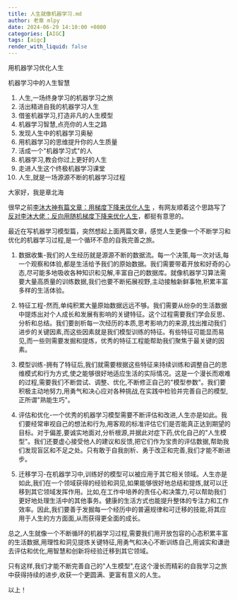 ```yaml
---
title: 人生就像机器学习.md
author: 老章 mlpy
date: 2024-06-29 14:10:00 +0800
categories: [AIGC]
tags: [aigc]
render_with_liquid: false
---
```



用机器学习优化人生

机器学习中的人生智慧

1. 人生,一场终身学习的机器学习之旅
2. 活出精进自我的机器学习人生
3. 借鉴机器学习,打造非凡的人生模型
4. 机器学习智慧,点亮你的人生之路
5. 发现人生中的机器学习奥秘
6. 用机器学习的思维提升你的人生质量
7. 活成一个"机器学习式"的人
8. 机器学习,教会你过上更好的人生
9. 走进人生这个终极机器学习课堂
10. 人生,就是一场源源不断的机器学习过程

大家好，我是章北海

很早之前[李沐大神有篇文章：用梯度下降来优化人生](http://mp.weixin.qq.com/s?__biz=MzA4MjYwMTc5Nw==&mid=2648957349&idx=1&sn=3a8b4da44930b50c73b88070e6e0a886&chksm=8794738fb0e3fa99bf11a4bf3690c4d8d6fa3368e76f0623e3ab9654fd2aa956c7956b6b8425#rd)  ，有网友顺着这个思路写了[反对李沐大佬：反向用随机梯度下降来优化人生](http://mp.weixin.qq.com/s?__biz=MzA4MjYwMTc5Nw==&mid=2648957420&idx=1&sn=314dbb3aef639c53ab7954075dd12ffa&chksm=879473c6b0e3fad04d72dd3a1e25c3283e629863ad148b6fabd17926563938324711da37795e#rd)，都挺有意思的。

最近在写机器学习模型篇，突然想起上面两篇文章，感觉人生更像一个不断学习和优化的机器学习过程,是一个循环不息的自我完善之旅。

1. 数据收集-我们的人生经历就是源源不断的数据流。每一个决策,每一次对话,每一个观察和体验,都是生活给予我们的原始数据。我们需要带着开放和好奇的心态,尽可能多地吸收各种知识和见解,丰富自己的数据库。就像机器学习算法需要大量高质量的训练数据,我们也要不断拓展视野,主动接触新鲜事物,积累丰富多样的生活体验。

2. 特征工程-然而,单纯积累大量原始数据远远不够。我们需要从纷杂的生活数据中提炼出对个人成长和发展有影响的关键特征。这个过程需要我们学会反思、分析和总结。我们要剖析每一次经历的本质,思考影响力的来源,找出推动我们进步的关键因素,而这些因素就是我们模型训练的特征。有些特征可能显而易见,而一些则需要发掘和提炼，优秀的特征工程能帮助我们聚焦于最关键的因素。

3. 模型训练-拥有了特征后,我们就需要根据这些特征来持续训练和调整自己的思维模式和行为方式,使之能够很好地适应生活的实际情况。这是一个漫长而艰难的过程,需要我们不断尝试、调整、优化,不断修正自己的"模型参数"。我们要积极主动地努力,用勇气和决心应对各种挑战,在实践中检验并完善自己的模型,正所谓"熟能生巧"。

4. 评估和优化-一个优秀的机器学习模型需要不断评估和改进,人生亦是如此。我们要经常审视自己的想法和行为,用客观的标准评估它们是否能真正达到期望的目标。对于偏差,要诚实地面对,分析根源,并据此对症下药,优化自己的"人生模型"。我们还要虚心接受他人的建议和反馈,把它们作为宝贵的评估数据,帮助我们发现盲区和不足之处。只有敢于自我剖析、勇于改正和完善,我们才能不断进步。

5. 迁移学习-在机器学习中,训练好的模型可以被应用于其它相关领域。人生亦是如此,我们在一个领域获得的经验和洞见,如果能够很好地总结和提炼,就可以迁移到其它领域发挥作用。比如,在工作中培养的责任心和决策力,可以帮助我们更好地处理生活中的其他事务。健康的生活方式也能提升整体的专注力和工作效率。因此,我们要善于发掘每一个经历中的普遍规律和可迁移的技能,将其应用于人生的方方面面,从而获得更全面的成长。

总之,人生就像一个不断循环的机器学习过程,需要我们用开放包容的心态积累丰富的生活数据,用理性和洞见提炼关键特征,用勇气和决心不断训练自己,用诚实和谦逊去评估和优化,用智慧和创新将经验迁移到其它领域。

只有这样,我们才能不断完善自己的"人生模型",在这个漫长而精彩的自我学习之旅中获得持续的进步,收获一个更圆满、更富有意义的人生。

以上！